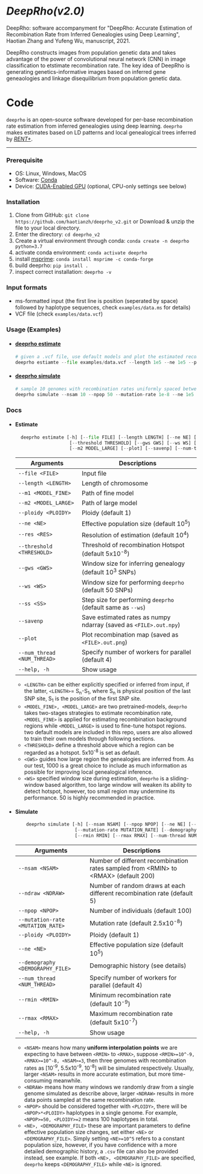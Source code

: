 # *DeepRho(v2.0)*
DeepRho: software accompanyment for "DeepRho: Accurate Estimation of Recombination Rate from Inferred Genealogies using Deep Learning", Haotian Zhang and Yufeng Wu, manuscript, 2021.

DeepRho constructs images from population genetic data and takes advantage of the power of convolutional neural network (CNN) in image classification to etstimate recombination rate. The key idea of DeepRho is generating genetics-informative images based on inferred gene geneaologies and linkage disequilibrium from population genetic data.

# Code
`deeprho` is an open-source software developed for per-base recombination rate estimation from inferred genealogies using deep learning. `deeprho` makes estimates based on LD patterns and local genealogical trees inferred by [*RENT+*](https://github.com/SajadMirzaei/RentPlus).

---
### Prerequisite
- OS: Linux, Windows, MacOS
- Software: [Conda](https://docs.conda.io/projects/continuumio-conda/en/latest/user-guide/install/download.html)
- Device: [CUDA-Enabled GPU](https://developer.nvidia.com/cuda-gpus) (optional, CPU-only settings see below)

### Installation
1. Clone from GitHub: `git clone https://github.com/haotianzh/deeprho_v2.git` or Download & unzip the file to your local directory.
2. Enter the directory: `cd deeprho_v2`
3. Create a virtual environment through conda: `conda create -n deeprho python=3.7`
4. activate conda environment: `conda activate deeprho`
5. install [msprime](https://tskit.dev/msprime/docs/stable/installation.html): `conda install msprime -c conda-forge`
6. build deeprho: `pip install .`
7. inspect correct installation: `deeprho -v`


### Input formats
- ms-formatted input (the first line is position (seperated by space) followed by haplotype sequences, check `examples/data.ms` for details)
- VCF file (check `examples/data.vcf`)

### Usage (Examples)
- #### [deeprho estimate](#estimate)
    ```python
    # given a .vcf file, use default models and plot the estimated recombination map. 
    deeprho estiamte --file examples/data.vcf --length 1e5 --ne 1e5 --ploidy 2 --m1 models/model_fine.hdf5 --m2 models/model_large.hdf5 --plot
  ```
- #### [deeprho simulate](#simulate)
    ```python
    # sample 10 genomes with recombination rates uniformly spaced between 1e-9 and 1e-8, and use 8 cpus for parallel speeding.
    deeprho simulate --nsam 10 --npop 50 --mutation-rate 1e-8 --ne 1e5 --rmin 1e-9 --rmax 1e-8 --num-thread 8 
    ```

### Docs
- #### <a name="estimate"></a>Estimate 
  ```python
    deeprho estimate [-h] [--file FILE] [--length LENGTH] [--ne NE] [--ploidy PLOIDY] [--res RES] \
                      [--threshold THRESHOLD] [--gws GWS] [--ws WS] [--ss SS] [--m1 MODEL_FINE] \
                      [--m2 MODEL_LARGE] [--plot] [--savenp] [--num-thread NUM_THREAD]  
  ```
    | Arguments                   | Descriptions                                                      |
    |------------------------------|-------------------------------------------------------------------|
    | `--file <FILE>`             | Input file                                                        |
    | `--length <LENGTH>`         | Length of chromosome                                              |
    | `--m1 <MODEL_FINE>`         | Path of fine model                                                |
    | `--m2 <MODEL_LARGE>`        | Path of large model                                               |
    | `--ploidy <PLOIDY>`         | Ploidy (default 1)                                                |
    | `--ne <NE>`                 | Effective population size (default 10<sup>5</sup>)                |
    | `--res <RES>`               | Resolution of estimation (default 10<sup>4</sup>)                 |
    | `--threshold <THRESHOLD>`   | Threshold of recombination Hotspot (default 5x10<sup>-8</sup>)    |
    | `--gws <GWS>`               | Window size for inferring genealogy (default 10<sup>3</sup> SNPs) |
    | `--ws <WS>`                 | Window size for performing `deeprho` (default 50 SNPs)            |
    | `--ss <SS>`                 | Step size for performing `deeprho` (default same as `--ws`)       |
    | `--savenp`                  | Save estimated rates as numpy ndarray (saved as `<FILE>.out.npy`) |
    | `--plot`                    | Plot recombination map (saved as `<FILE>.out.png`)                |
    | `--num_thread <NUM_THREAD>` | Specify number of workers for parallel (default 4)                |
    | `--help, -h`                | Show usage                                                        |

    - `<LENGTH>` can be either explicitly specified or inferred from input, if the latter, `<LENGTH>`= S<sub>n</sub>-S<sub>1</sub>, 
       where S<sub>n</sub> is physical position of the last SNP site, S<sub>1</sub> is the position of the first SNP site. 
    - `<MODEL_FINE>, <MODEL_LARGE>` are two pretrained-models, `deeprho` takes two-stages strategies to estimate recombination rate, 
       `<MODEL_FINE>` is applied for estimating recombination background regions while `<MODEL_LARGE>` is used to fine-tune hotspot regions.
        two default models are included in this repo, users are also allowed to train their own models through following sections.
    - `<THRESHOLD>` define a threshold above which a region can be regarded as a hotspot. 5x10<sup>-8</sup> is set as default.
    - `<GWS>` guides how large region the genealogies are inferred from. As our test, 1000 is a great choice to include as much information as possible
       for improving local genealogical inference.
    - `<WS>` specified window size during estimation, `deeprho` is a sliding-window based algorithm, too large window will weaken its ability to detect
       hotspot, however, too small region may undermine its performance. 50 is highly recommended in practice.
  

- #### <a name="simulate"></a> Simulate
    ```python
        deeprho simulate [-h] [--nsam NSAM] [--npop NPOP] [--ne NE] [--ploidy PLOIDY] \
                          [--mutation-rate MUTATION_RATE] [--demography DEMOGRAPHY] \
                          [--rmin RMIN] [--rmax RMAX] [--num-thread NUM_THREAD] [--out OUT]
    ```
    | Arguments                         | Descriptions                                                                          |
    |---------------------------------------------------------------------------------------|---------------------------------------------------------------------------------------|
    | `--nsam <NSAM>`                   | Number of different recombination rates sampled from \<RMIN> to \<RMAX> (default 200) |
    | `--ndraw <NDRAW>`                 | Number of random draws at each different recombination rate (default 5)               |
    | `--npop <NPOP>`                   | Number of individuals (default 100)                                                   |
    | `--mutation-rate <MUTATION_RATE>` | Mutation rate (default 2.5x10<sup>-8</sup>)                                           |
    | `--ploidy <PLOIDY>`               | Ploidy (default 1)                                                                    |
    | `--ne <NE>`                       | Effective population size (default 10<sup>5</sup>)                                    |       
    | `--demography <DEMOGRAPHY_FILE>`      | Demographic history (see details)                                                     |
    | `--num_thread <NUM_THREAD>`       | Specify number of workers for parallel (default 4)                                    |
    | `--rmin <RMIN>`                   | Minimum recombination rate (default 10<sup>-9</sup>)                                  |
    | `--rmax <RMAX>`                   | Maximum recombination rate (default 5x10<sup>-7</sup>)                                |
    | `--help, -h`                      | Show usage                                                                            |

    - `<NSAM>` means how many **uniform interpolation points** we are expecting to have between `<RMIN>` to `<RMAX>`, suppose `<RMIN>=10^-9, <RMAX>=10^-8, <NSAM>=3`, 
       then three genomes with recombination rates as [10<sup>-9</sup>, 5.5x10<sup>-9</sup>, 10<sup>-8</sup>] will be simulated respectively.
       Usually, larger `<NSAM>` results in more accurate estimation, but more time-consuming meanwhile.
    - `<NDRAW>` means how many windows we randomly draw from a single genome simulated as describe above, larger `<NDRAW>` results in more data points sampled at the same recombination rate.
    - `<NPOP>` should be considered together with `<PLOIDY>`, there will be `<NPOP>*<PLOIDY>` haplotypes in a single genome. For example, `<NPOP>=50, <PLOIDY>=2` means 100 haplotypes in total.
    - `<NE>, <DEMOGRAPHY_FILE>` these are important parameters to define effective population size changes, set either `<NE>` or `<DEMOGRAPHY_FILE>`. Simply setting `<NE>=10^5` refers to a constant population size, 
       however, if you have confidence with a more detailed demographic history, a `.csv` file can also be provided instead, see example. If both `<NE>, <DEMOGRAPHY_FILE>` are specified, `deeprho` keeps `<DEMOGRAPHY_FILE>` while `<NE>` is ignored.
  

